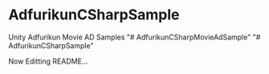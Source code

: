 # AdfurikunCSharpSample
Unity Adfurikun Movie AD Samples
"# AdfurikunCSharpMovieAdSample" 
"# AdfurikunCSharpSample" 

Now Editting README...
